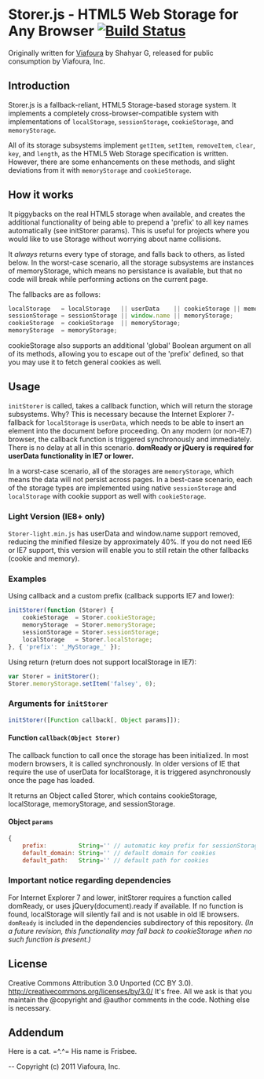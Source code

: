 # Storer.js - HTML5 Web Storage for Any Browser [![Build Status](https://travis-ci.org/shahyar/Storer.js.svg?branch=master)](https://travis-ci.org/shahyar/Storer.js)
Originally written for [Viafoura](http://viafoura.com/ "Viafoura is an audience engagement platform for publishers") by Shahyar G, released for public consumption by Viafoura, Inc.

## Introduction
Storer.js is a fallback-reliant, HTML5 Storage-based storage system. It implements a completely cross-browser-compatible system with implementations of `localStorage`, `sessionStorage`, `cookieStorage`, and `memoryStorage`.

All of its storage subsystems implement `getItem`, `setItem`, `removeItem`, `clear`, `key`, and `length`, as the HTML5 Web Storage specification is written. However, there are some enhancements on these methods, and slight deviations from it with `memoryStorage` and `cookieStorage`.

## How it works
It piggybacks on the real HTML5 storage when available, and creates the additional functionality of being able to prepend a 'prefix' to all key names automatically (see initStorer params). This is useful for projects where you would like to use Storage without worrying about name collisions.

It _always_ returns every type of storage, and falls back to others, as listed below. In the worst-case scenario, all the storage subsystems are instances of memoryStorage, which means no persistance is available, but that no code will break while performing actions on the current page.

The fallbacks are as follows:

```javascript
localStorage   = localStorage   || userData    || cookieStorage || memoryStorage;
sessionStorage = sessionStorage || window.name || memoryStorage;
cookieStorage  = cookieStorage  || memoryStorage;
memoryStorage  = memoryStorage;
```

cookieStorage also supports an additional 'global' Boolean argument on all of its methods, allowing you to escape out of the 'prefix' defined, so that you may use it to fetch general cookies as well.

## Usage
`initStorer` is called, takes a callback function, which will return the storage subsystems. Why? This is necessary because the Internet Explorer 7- fallback for `localStorage` is `userData`, which needs to be able to insert an element into the document before proceeding. On any modern (or non-IE7) browser, the callback function is triggered synchronously and immediately. There is no delay at all in this scenario. **domReady or jQuery is required for userData functionality in IE7 or lower.**

In a worst-case scenario, all of the storages are `memoryStorage`, which means the data will not persist across pages. In a best-case scenario, each of the storage types are implemented using native `sessionStorage` and `localStorage` with cookie support as well with `cookieStorage`.

### Light Version (IE8+ only)
`Storer-light.min.js` has userData and window.name support removed, reducing the minified filesize by approximately 40%. If you do not need IE6 or IE7 support, this version will enable you to still retain the other fallbacks (cookie and memory).

### Examples
Using callback and a custom prefix (callback supports IE7 and lower):

```javascript
initStorer(function (Storer) {
    cookieStorage  = Storer.cookieStorage;
    memoryStorage  = Storer.memoryStorage;
    sessionStorage = Storer.sessionStorage;
    localStorage   = Storer.localStorage;
}, { 'prefix': '_MyStorage_' });
```

Using return (return does not support localStorage in IE7):

```javascript
var Storer = initStorer();
Storer.memoryStorage.setItem('falsey', 0);
```

### Arguments for `initStorer`

```javascript
initStorer([Function callback[, Object params]]);
```

#### Function `callback(Object Storer)`
The callback function to call once the storage has been initialized. In most modern browsers, it is called synchronously. In older versions of IE that require the use of userData for localStorage, it is triggered asynchronously once the page has loaded.

It returns an Object called Storer, which contains cookieStorage, localStorage, memoryStorage, and sessionStorage.

#### Object `params`

```javascript
{
    prefix:         String='' // automatic key prefix for sessionStorage and localStorage
    default_domain: String='' // default domain for cookies
    default_path:   String='' // default path for cookies
```

### Important notice regarding dependencies
For Internet Explorer 7 and lower, initStorer requires a function called domReady, or uses jQuery(document).ready if available. If no function is found, localStorage will silently fail and is not usable in old IE browsers. `domReady` is included in the dependencies subdirectory of this repository. _(In a future revision, this functionality may fall back to cookieStorage when no such function is present.)_

## License
Creative Commons Attribution 3.0 Unported (CC BY 3.0). http://creativecommons.org/licenses/by/3.0/
It's free. All we ask is that you maintain the @copyright and @author comments in the code. Nothing else is necessary.

## Addendum
Here is a cat. =^.^= His name is Frisbee.

-- Copyright (c) 2011 Viafoura, Inc.
